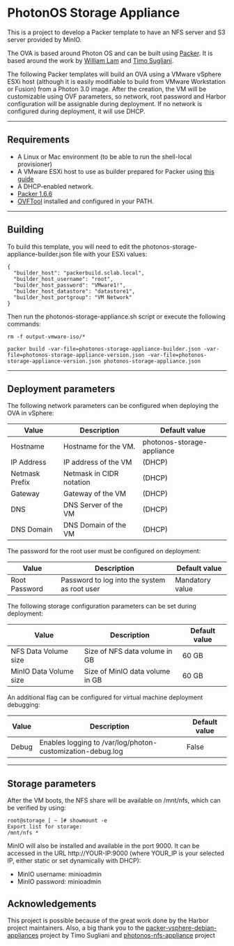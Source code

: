# PhotonOS Storage Appliance


This is a project to develop a Packer template to have an NFS server and S3 server provided by MinIO. 

The OVA is based around Photon OS and can be built using [Packer](https://www.packer.io). It is based around the work by [William Lam](https://github.com/lamw/photonos-nfs-appliance) and [Timo Sugliani](https://github.com/tsugliani/packer-vsphere-debian-appliances). 

The following Packer templates will build an OVA using a VMware vSphere ESXi host (although it is easily modifiable to build from VMware Workstation or Fusion) from a Photon 3.0 image. After the creation, the VM will be customizable using OVF parameters, so network, root password and Harbor configuration will be assignable during deployment. If no network is configured during deployment, it will use DHCP.

---

## Requirements

- A Linux or Mac environment (to be able to run the shell-local provisioner)
- A VMware ESXi host to use as builder prepared for Packer using [this guide](https://nickcharlton.net/posts/using-packer-esxi-6.html)
- A DHCP-enabled network.
- [Packer 1.6.6](https://www.packer.io/downloads)
- [OVFTool](https://www.vmware.com/support/developer/ovf/) installed and configured in your PATH.


---

## Building

To build this template, you will need to edit the photonos-storage-appliance-builder.json file with your ESXi values:


```
{
  "builder_host": "packerbuild.sclab.local",
  "builder_host_username": "root",
  "builder_host_password": "VMware1!",
  "builder_host_datastore": "datastore1",
  "builder_host_portgroup": "VM Network"
}
```

Then run the photonos-storage-appliance.sh script or execute the following commands:

```
rm -f output-vmware-iso/*

packer build -var-file=photonos-storage-appliance-builder.json -var-file=photonos-storage-appliance-version.json -var-file=photonos-storage-appliance-version.json photonos-storage-appliance.json
```

---


## Deployment parameters

The following network parameters can be configured when deploying the OVA in vSphere:


| Value          | Description              | Default value |
|----------------|--------------------------|---------------|
| Hostname       | Hostname for the VM.     | photonos-storage-appliance        |
| IP Address     | IP address of the VM     | (DHCP)        |
| Netmask Prefix | Netmask in CIDR notation | (DHCP)        |
| Gateway        | Gateway of the VM        | (DHCP)        |
| DNS            | DNS Server of the VM     | (DHCP)        |
| DNS Domain     | DNS Domain of the VM     | (DHCP)        |


The password for the root user must be configured on deployment:


| Value         | Description                                  | Default value   |
|---------------|----------------------------------------------|-----------------|
| Root Password | Password to log into the system as root user | Mandatory value |


The following storage configuration parameters can be set during deployment:


| Value                                | Description                                           | Default value              |
|--------------------------------------|-------------------------------------------------------|----------------------------|
| NFS Data Volume size                 | Size of NFS data volume in GB                         | 60 GB                      |
| MinIO Data Volume size               | Size of MinIO data volume in GB                       | 60 GB                      |



An additional flag can be configured for virtual machine deployment debugging:


| Value | Description                                                | Default value |
|-------|------------------------------------------------------------|---------------|
| Debug | Enables logging to /var/log/photon-customization-debug.log | False         |


---

## Storage parameters

After the VM boots, the NFS share will be available on /mnt/nfs, which can be verified by using:

```
root@storage [ ~ ]# showmount -e
Export list for storage:
/mnt/nfs *
```

MinIO will also be installed and available in the port 9000. It can be accessed in the URL http://YOUR-IP:9000 (where YOUR_IP is your selected IP, either static or set dynamically with DHCP):

- MinIO username: minioadmin
- MinIO password: minioadmin

## Acknowledgements


This project is possible because of the great work done by the Harbor project maintainers. Also, a big thank you to the  [packer-vsphere-debian-appliances](https://github.com/tsugliani/packer-vsphere-debian-appliances) project by Timo Sugliani and [photonos-nfs-appliance](https://github.com/lamw/photonos-nfs-appliance) project
